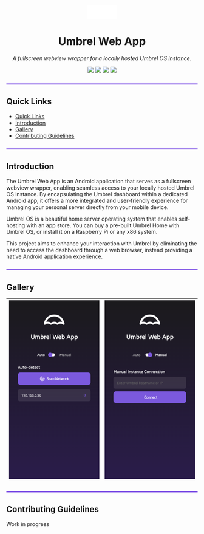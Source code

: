 <div id="top">

  <p align="center">
    <img src="https://raw.githubusercontent.com/beecho01/umbrel-web-app/refs/heads/main/docs/assets/svg/umbrel-logo.svg" alt="Umbrel Logo" width="15%">
  </p>

  <h1 align="center">Umbrel Web App</h1>

  <p align="center">
    <em>A fullscreen webview wrapper for a locally hosted Umbrel OS instance.</em>
  </p>

  <p align="center">
    <a href="http://creativecommons.org/licenses/by-nc-sa/4.0/"><img src="https://img.shields.io/badge/license-CC--BY--NC--SA--4.0?style=for-the-badge&logoColor=white&label=License&color=8257e6""></a>
    <img src="https://img.shields.io/github/languages/code-size/beecho01/umbrel-web-app?style=for-the-badge&color=8257e6">
    <img src="https://img.shields.io/github/package-json/v/beecho01/umbrel-web-app?style=for-the-badge&color=8257e6">
    <img src="https://img.shields.io/github/languages/top/beecho01/umbrel-web-app?style=for-the-badge&color=8257e6">
  </p>

</div>

<img src="https://raw.githubusercontent.com/beecho01/umbrel-web-app/refs/heads/main/docs/assets/svg/line.svg" alt="line break" width="100%" height="3px">

## Quick Links

- [Quick Links](#quick-links)
- [Introduction](#introduction)
- [Gallery](#gallery)
- [Contributing Guidelines](#contributing-guidelines)

<img src="https://raw.githubusercontent.com/beecho01/umbrel-web-app/refs/heads/main/docs/assets/svg/line.svg" alt="line break" width="100%" height="3px">

## Introduction

The Umbrel Web App is an Android application that serves as a fullscreen webview wrapper, enabling seamless access to your locally hosted Umbrel OS instance. By encapsulating the Umbrel dashboard within a dedicated Android app, it offers a more integrated and user-friendly experience for managing your personal server directly from your mobile device.

Umbrel OS is a beautiful home server operating system that enables self-hosting with an app store. You can buy a pre-built Umbrel Home with Umbrel OS, or install it on a Raspberry Pi or any x86 system. 

This project aims to enhance your interaction with Umbrel by eliminating the need to access the dashboard through a web browser, instead providing a native Android application experience.

<img src="https://raw.githubusercontent.com/beecho01/umbrel-web-app/refs/heads/main/docs/assets/svg/line.svg" alt="line break" width="100%" height="3px">

## Gallery

| <img src="https://raw.githubusercontent.com/beecho01/umbrel-web-app/refs/heads/main/docs/assets/Screenshot_20250218_191251_Expo%20Go.png"> | <img src="https://raw.githubusercontent.com/beecho01/umbrel-web-app/refs/heads/main/docs/assets/Screenshot_20250218_191256_Expo%20Go.png" > |
| --- | --- |

<img src="https://raw.githubusercontent.com/beecho01/umbrel-web-app/refs/heads/main/docs/assets/svg/line.svg" alt="line break" width="100%" height="3px">

## Contributing Guidelines

Work in progress

